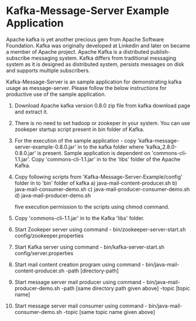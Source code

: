 Kafka-Message-Server Example Application
========================================

Apache kafka is yet another precious gem from Apache Software Foundation. Kafka was originally developed at Linkedin and later on became a member of Apache project.  Apache Kafka is a distributed publish-subscribe messaging system. Kafka differs from traditional messaging system as it is designed as distributed system, persists messages on disk and supports multiple subscribers. 

Kafka-Message-Server is an sample application for demonstrating kafka usage as message-server. Please follow the below instructions  for productive use of the sample application.

1) Download Apache kafka version 0.8.0 zip file from kafka download page and extract it.

2) There is no need to set hadoop or zookeper in your system. You can use zookeper startup script present in bin folder of Kafka.

3) For the execution of the sample application - copy 'kafka-message-server-example-0.8.0.jar' in to the kafka folder where  'kafka_2.8.0-0.8.0.jar' is present. Sample application is dependent on 'commons-cli-1.1.jar'. Copy 'commons-cli-1.1.jar' in to the 'libs' folder of the Apache Kafka.

4) Copy following scripts from 'Kafka-Message-Server-Example/config' folder in to 'bin' folder of kafka
   a) java-mail-content-producer.sh
   b) java-mail-consumer-demo.sh
   c) java-mail-producer-consumer-demo.sh
   d) java-mail-producer-demo.sh
   
   five execution permission to the scripts using chmod command.
   
5) Copy 'commons-cli-1.1.jar' in to the Kafka 'libs' folder.

6) Start Zookeper server using command - bin/zookeeper-server-start.sh config/zookeeper.properties

7) Start Kafka server using command - bin/kafka-server-start.sh config/server.properties

8) Start mail content creation program using command - bin/java-mail-content-producer.sh -path [directory-path]

9) Start message server mail producer using command - bin/java-mail-producer-demo.sh -path [same directory path given above] -topic [topic name]

10) Start message server mail consumer using command - bin/java-mail-consumer-demo.sh -topic [same topic name given above]
